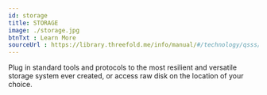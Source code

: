 ```yaml
---
id: storage
title: STORAGE
image: ./storage.jpg
btnTxt : Learn More
sourceUrl : https://library.threefold.me/info/manual/#/technology/qsss/threefold__qsss_home
---
```

Plug in standard tools and protocols to the most resilient and versatile storage system ever created, or access raw disk on the location of your choice.



